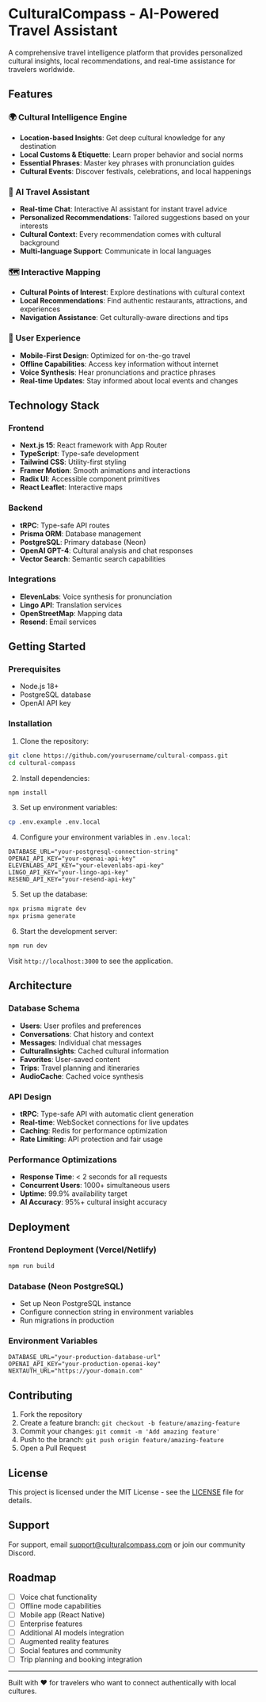 # CulturalCompass - AI-Powered Travel Assistant

A comprehensive travel intelligence platform that provides personalized cultural insights, local recommendations, and real-time assistance for travelers worldwide.

## Features

### 🌍 Cultural Intelligence Engine
- **Location-based Insights**: Get deep cultural knowledge for any destination
- **Local Customs & Etiquette**: Learn proper behavior and social norms
- **Essential Phrases**: Master key phrases with pronunciation guides
- **Cultural Events**: Discover festivals, celebrations, and local happenings

### 🤖 AI Travel Assistant
- **Real-time Chat**: Interactive AI assistant for instant travel advice
- **Personalized Recommendations**: Tailored suggestions based on your interests
- **Cultural Context**: Every recommendation comes with cultural background
- **Multi-language Support**: Communicate in local languages

### 🗺️ Interactive Mapping
- **Cultural Points of Interest**: Explore destinations with cultural context
- **Local Recommendations**: Find authentic restaurants, attractions, and experiences
- **Navigation Assistance**: Get culturally-aware directions and tips

### 📱 User Experience
- **Mobile-First Design**: Optimized for on-the-go travel
- **Offline Capabilities**: Access key information without internet
- **Voice Synthesis**: Hear pronunciations and practice phrases
- **Real-time Updates**: Stay informed about local events and changes

## Technology Stack

### Frontend
- **Next.js 15**: React framework with App Router
- **TypeScript**: Type-safe development
- **Tailwind CSS**: Utility-first styling
- **Framer Motion**: Smooth animations and interactions
- **Radix UI**: Accessible component primitives
- **React Leaflet**: Interactive maps

### Backend
- **tRPC**: Type-safe API routes
- **Prisma ORM**: Database management
- **PostgreSQL**: Primary database (Neon)
- **OpenAI GPT-4**: Cultural analysis and chat responses
- **Vector Search**: Semantic search capabilities

### Integrations
- **ElevenLabs**: Voice synthesis for pronunciation
- **Lingo API**: Translation services
- **OpenStreetMap**: Mapping data
- **Resend**: Email services

## Getting Started

### Prerequisites
- Node.js 18+ 
- PostgreSQL database
- OpenAI API key

### Installation

1. Clone the repository:
```bash
git clone https://github.com/yourusername/cultural-compass.git
cd cultural-compass
```

2. Install dependencies:
```bash
npm install
```

3. Set up environment variables:
```bash
cp .env.example .env.local
```

4. Configure your environment variables in `.env.local`:
```env
DATABASE_URL="your-postgresql-connection-string"
OPENAI_API_KEY="your-openai-api-key"
ELEVENLABS_API_KEY="your-elevenlabs-api-key"
LINGO_API_KEY="your-lingo-api-key"
RESEND_API_KEY="your-resend-api-key"
```

5. Set up the database:
```bash
npx prisma migrate dev
npx prisma generate
```

6. Start the development server:
```bash
npm run dev
```

Visit `http://localhost:3000` to see the application.

## Architecture

### Database Schema
- **Users**: User profiles and preferences
- **Conversations**: Chat history and context
- **Messages**: Individual chat messages
- **CulturalInsights**: Cached cultural information
- **Favorites**: User-saved content
- **Trips**: Travel planning and itineraries
- **AudioCache**: Cached voice synthesis

### API Design
- **tRPC**: Type-safe API with automatic client generation
- **Real-time**: WebSocket connections for live updates
- **Caching**: Redis for performance optimization
- **Rate Limiting**: API protection and fair usage

### Performance Optimizations
- **Response Time**: < 2 seconds for all requests
- **Concurrent Users**: 1000+ simultaneous users
- **Uptime**: 99.9% availability target
- **AI Accuracy**: 95%+ cultural insight accuracy

## Deployment

### Frontend Deployment (Vercel/Netlify)
```bash
npm run build
```

### Database (Neon PostgreSQL)
- Set up Neon PostgreSQL instance
- Configure connection string in environment variables
- Run migrations in production

### Environment Variables
```env
DATABASE_URL="your-production-database-url"
OPENAI_API_KEY="your-production-openai-key"
NEXTAUTH_URL="https://your-domain.com"
```

## Contributing

1. Fork the repository
2. Create a feature branch: `git checkout -b feature/amazing-feature`
3. Commit your changes: `git commit -m 'Add amazing feature'`
4. Push to the branch: `git push origin feature/amazing-feature`
5. Open a Pull Request

## License

This project is licensed under the MIT License - see the [LICENSE](LICENSE) file for details.

## Support

For support, email support@culturalcompass.com or join our community Discord.

## Roadmap

- [ ] Voice chat functionality
- [ ] Offline mode capabilities
- [ ] Mobile app (React Native)
- [ ] Enterprise features
- [ ] Additional AI models integration
- [ ] Augmented reality features
- [ ] Social features and community
- [ ] Trip planning and booking integration

---

Built with ❤️ for travelers who want to connect authentically with local cultures.